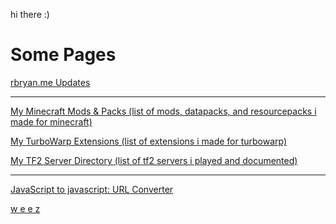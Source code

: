 hi there :)

# Some Pages
[rbryan.me Updates](https://rbryan.me/updates)

---

[My Minecraft Mods & Packs (list of mods, datapacks, and resourcepacks i made for minecraft)](https://rbryan.me/minecraft_mods_and_packs)

[My TurboWarp Extensions (list of extensions i made for turbowarp)](https://rbryan.me/turbowarp_extensions)
<!-- [[file directory]](https://rbryan.me/turbowarp_extensions/files) -->

[My TF2 Server Directory (list of tf2 servers i played and documented)](https://rbryan.me/tf2_server_dir)

---

[JavaScript to javascript: URL Converter](https://rbryan.me/js_to_js_url)

[w e e z](https://rbryan.me/weez)